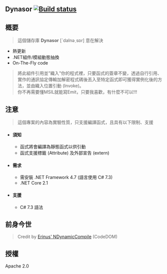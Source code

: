 ﻿## Dynasor [![Build status](https://ci.appveyor.com/api/projects/status/ocngx0piu37y4eru/branch/master?svg=true)](https://ci.appveyor.com/project/0x0001F36D/dynasor/branch/master)


## 概要
  > 這個儲存庫 **Dynasor** [ˋdaInәˏsɒr] 意在解決
  - 熱更新
  - .NET組件/模組動態抽換
  - On-The-Fly code
  
  > 將此組件引用並"織入"你的程式裡，只要函式的簽章不變，透過自行引用、
  > 實作的通訊協定傳輸加解密程式碼後丟入至特定函式即可獲得實例化後的方法，並由織入位置引動 (Invoke)。<br>
  > 你不再需要懂MSIL就能寫Emit，只要我喜歡，有什麼不可以!!!

## 注意
  > 這個專案的內容為實驗性質，只支援編譯函式，且具有以下限制、支援
  - #### 須知
    - 函式將會編譯為靜態函式以供引動
    - 函式支援標籤 (Attribute) 及外部宣告 (extern)
  - #### 需求
    - 需安裝 .NET Framework 4.7 (語言使用 C# 7.3)
    - .NET Core 2.1
  - #### 支援
    - C# 7.3 語法

## 前身今世
  > Credit by [Erinus' NDynamicCompile](https://github.com/erinus/NDynamicCompile) (CodeDOM)

## 授權
Apache 2.0